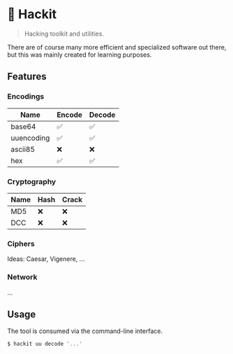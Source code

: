 # 🧰 Hackit

> Hacking toolkit and utilities.

There are of course many more efficient and specialized software out there, but this was mainly created for learning purposes.

## Features

### Encodings

| Name          | Encode    | Decode    |
|---------------|-----------|-----------|
| base64        | ✅        | ✅        |
| uuencoding    | ✅        | ✅        |
| ascii85       | ❌        | ❌        |
| hex           | ✅        | ✅        |

### Cryptography

| Name      | Hash      | Crack |
|-----------|---------|---------|
| MD5       | ❌        | ❌     |
| DCC       | ❌        | ❌     |

### Ciphers

Ideas: Caesar, Vigenere, ...

### Network

...

## Usage

The tool is consumed via the command-line interface.

```bash
$ hackit uu decode '...'
````
